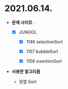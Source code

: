 # 2021.06.14.

- **문제 사이트** : 
  - [x] JUNGOL
    - [x] 1146 selectionSort
    - [x] 1157 bubbleSort
    - [x] 1158 insertionSort


- **사용한 알고리즘**
  
  - 정렬 Sort
  
  
